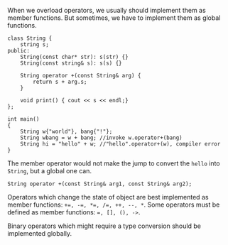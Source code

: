 
When we overload operators, we usually should implement them as member functions. But sometimes, we have to implement them as global functions.

```
class String {
	string s;
public:
	String(const char* str): s(str) {}
	String(const string& s): s(s) {}
	
	String operator +(const String& arg) {
		return s + arg.s;
	}

	void print() { cout << s << endl;}
};

int main()
{
	String w{"world"}, bang{"!"};
	String wbang = w + bang; //invoke w.operator+(bang)
	String hi = "hello" + w; //"hello".operator+(w), compiler error
}
```
The member operator would not make the jump to convert the `hello` into `String`, but a global one can.
```
String operator +(const String& arg1, const String& arg2);
```

Operators which change the state of object are best implemented as member functions: `+=, -=, *=, /=, ++, --, *`.
Some operators must be defined as member functions: `=, [], (), ->`.

Binary operators which might require a type conversion should be implemented globally.